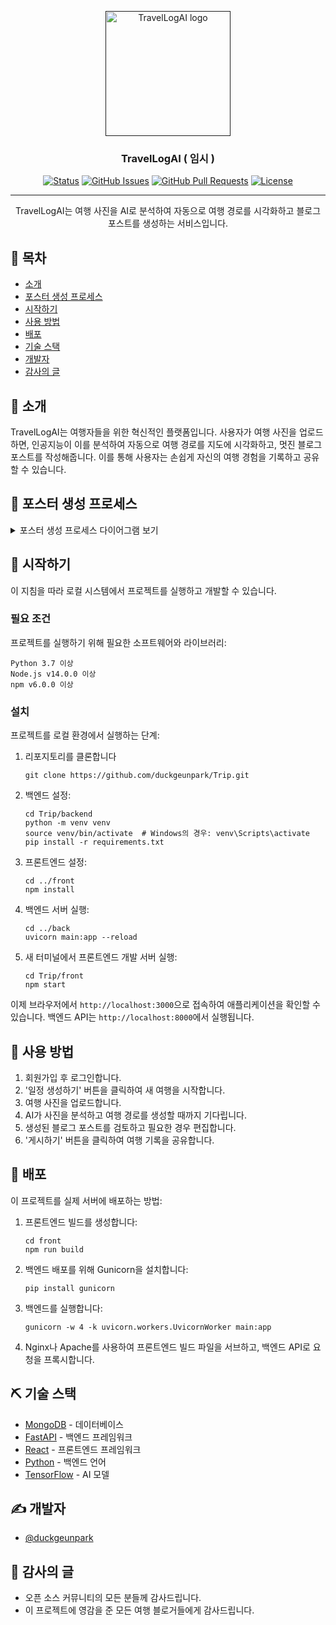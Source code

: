 <p align="center">
  <a href="" rel="noopener">
 <img width=200px height=200px src="https://i.imgur.com/6wj0hh6.jpg" alt="TravelLogAI logo"></a>
</p>

<h3 align="center">TravelLogAI ( 임시 ) </h3>

<div align="center">

[![Status](https://img.shields.io/badge/status-active-success.svg)]()
[![GitHub Issues](https://img.shields.io/github/issues/duckgeunpark/Trip.svg)](https://github.com/duckgeunpark/Trip/issues)
[![GitHub Pull Requests](https://img.shields.io/github/issues-pr/duckgeunpark/Trip.svg)](https://github.com/duckgeunpark/Trip/pulls)
[![License](https://img.shields.io/badge/license-MIT-blue.svg)](/LICENSE)

</div>

---

<p align="center"> TravelLogAI는 여행 사진을 AI로 분석하여 자동으로 여행 경로를 시각화하고 블로그 포스트를 생성하는 서비스입니다.
    <br> 
</p>

## 📝 목차

- [소개](#about)
- [포스터 생성 프로세스](#poster_process)
- [시작하기](#getting_started)
- [사용 방법](#usage)
- [배포](#deployment)
- [기술 스택](#built_using)
- [개발자](#authors)
- [감사의 글](#acknowledgement)

## 🧐 소개 <a name = "about"></a>

TravelLogAI는 여행자들을 위한 혁신적인 플랫폼입니다. 사용자가 여행 사진을 업로드하면, 인공지능이 이를 분석하여 자동으로 여행 경로를 지도에 시각화하고, 멋진 블로그 포스트를 작성해줍니다. 이를 통해 사용자는 손쉽게 자신의 여행 경험을 기록하고 공유할 수 있습니다.

## 🔄 포스터 생성 프로세스 <a name = "poster_process"></a>

<details>
<summary>포스터 생성 프로세스 다이어그램 보기</summary>

```mermaid
graph TD
    A[시작] --> B[여행 데이터 입력/업로드]
    B --> C[포스터 템플릿 선택]
    C --> D[포스터 생성 시작]
    D --> E[이미지 처리]
    D --> F[텍스트 생성/포맷팅]
    E & F --> G[템플릿에 데이터 매핑]
    G --> H[미리보기 생성]
    H --> I{사용자 확인}
    I -->|수정| D
    I -->|승인| J[내부 사이트 업로드]
    J --> K[내부 업로드 결과 표시]
    K --> L{외부 플랫폼 업로드 선택?}
    L -->|아니오| M[종료]
    L -->|예| N[플랫폼 선택]
    N --> O{OAuth 인증 상태}
    O -->|미인증| P[OAuth 인증 프로세스]
    O -->|인증됨| Q[플랫폼별 최적화]
    P --> Q
    Q --> R[외부 플랫폼 업로드 실행]
    R --> S{업로드 성공?}
    S -->|성공| T[성공 메시지 표시]
    S -->|실패| U[오류 처리 및 재시도 옵션]
    T & U --> V[외부 업로드 결과 링크 제공]
    V --> M
```

</details>

## 🏁 시작하기 <a name = "getting_started"></a>

이 지침을 따라 로컬 시스템에서 프로젝트를 실행하고 개발할 수 있습니다.

### 필요 조건

프로젝트를 실행하기 위해 필요한 소프트웨어와 라이브러리:

  ```
  Python 3.7 이상
  Node.js v14.0.0 이상
  npm v6.0.0 이상
  ```

### 설치

프로젝트를 로컬 환경에서 실행하는 단계:

1. 리포지토리를 클론합니다

    ```
    git clone https://github.com/duckgeunpark/Trip.git
    ```

2. 백엔드 설정:

    ```
    cd Trip/backend
    python -m venv venv
    source venv/bin/activate  # Windows의 경우: venv\Scripts\activate
    pip install -r requirements.txt
    ```

3. 프론트엔드 설정:

    ```
    cd ../front
    npm install
    ```

4. 백엔드 서버 실행:

    ```
    cd ../back
    uvicorn main:app --reload
    ```

5. 새 터미널에서 프론트엔드 개발 서버 실행:

    ```
    cd Trip/front
    npm start
    ```

이제 브라우저에서 `http://localhost:3000`으로 접속하여 애플리케이션을 확인할 수 있습니다. 백엔드 API는 `http://localhost:8000`에서 실행됩니다.

## 🎈 사용 방법 <a name="usage"></a>

  1. 회원가입 후 로그인합니다.
  2. '일정 생성하기' 버튼을 클릭하여 새 여행을 시작합니다.
  3. 여행 사진을 업로드합니다.
  4. AI가 사진을 분석하고 여행 경로를 생성할 때까지 기다립니다.
  5. 생성된 블로그 포스트를 검토하고 필요한 경우 편집합니다.
  6. '게시하기' 버튼을 클릭하여 여행 기록을 공유합니다.

## 🚀 배포 <a name = "deployment"></a>

이 프로젝트를 실제 서버에 배포하는 방법:

1. 프론트엔드 빌드를 생성합니다:

    ```
    cd front
    npm run build
    ```

2. 백엔드 배포를 위해 Gunicorn을 설치합니다:

    ```
    pip install gunicorn
    ```

3. 백엔드를 실행합니다:

    ```
    gunicorn -w 4 -k uvicorn.workers.UvicornWorker main:app
    ```

4. Nginx나 Apache를 사용하여 프론트엔드 빌드 파일을 서브하고, 백엔드 API로 요청을 프록시합니다.

## ⛏️ 기술 스택 <a name = "built_using"></a>

- [MongoDB](https://www.mongodb.com/) - 데이터베이스
- [FastAPI](https://fastapi.tiangolo.com/) - 백엔드 프레임워크
- [React](https://reactjs.org/) - 프론트엔드 프레임워크
- [Python](https://www.python.org/) - 백엔드 언어
- [TensorFlow](https://www.tensorflow.org/) - AI 모델

## ✍️ 개발자 <a name = "authors"></a>

- [@duckgeunpark](https://github.com/duckgeunpark)

## 🎉 감사의 글 <a name = "acknowledgement"></a>

- 오픈 소스 커뮤니티의 모든 분들께 감사드립니다.
- 이 프로젝트에 영감을 준 모든 여행 블로거들에게 감사드립니다.